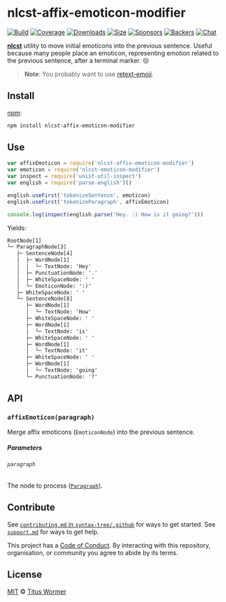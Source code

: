 # nlcst-affix-emoticon-modifier

[![Build][build-badge]][build]
[![Coverage][coverage-badge]][coverage]
[![Downloads][downloads-badge]][downloads]
[![Size][size-badge]][size]
[![Sponsors][sponsors-badge]][collective]
[![Backers][backers-badge]][collective]
[![Chat][chat-badge]][chat]

[**nlcst**][nlcst] utility to move initial emoticons into the previous sentence.
Useful because many people place an emoticon, representing emotion related to
the previous sentence, after a terminal marker.  :unamused:

> **Note**: You probably want to use [retext-emoji][].

## Install

[npm][]:

```sh
npm install nlcst-affix-emoticon-modifier
```

## Use

```js
var affixEmoticon = require('nlcst-affix-emoticon-modifier')
var emoticon = require('nlcst-emoticon-modifier')
var inspect = require('unist-util-inspect')
var english = require('parse-english')()

english.useFirst('tokenizeSentence', emoticon)
english.useFirst('tokenizeParagraph', affixEmoticon)

console.log(inspect(english.parse('Hey. :) How is it going?')))
```

Yields:

```txt
RootNode[1]
└─ ParagraphNode[3]
   ├─ SentenceNode[4]
   │  ├─ WordNode[1]
   │  │  └─ TextNode: 'Hey'
   │  ├─ PunctuationNode: '.'
   │  ├─ WhiteSpaceNode: ' '
   │  └─ EmoticonNode: ':)'
   ├─ WhiteSpaceNode: ' '
   └─ SentenceNode[8]
      ├─ WordNode[1]
      │  └─ TextNode: 'How'
      ├─ WhiteSpaceNode: ' '
      ├─ WordNode[1]
      │  └─ TextNode: 'is'
      ├─ WhiteSpaceNode: ' '
      ├─ WordNode[1]
      │  └─ TextNode: 'it'
      ├─ WhiteSpaceNode: ' '
      ├─ WordNode[1]
      │  └─ TextNode: 'going'
      └─ PunctuationNode: '?'
```

## API

### `affixEmoticon(paragraph)`

Merge affix emoticons (`EmoticonNode`) into the previous sentence.

##### Parameters

###### `paragraph`

The node to process ([`Paragraph`][paragraph]).

## Contribute

See [`contributing.md` in `syntax-tree/.github`][contributing] for ways to get
started.
See [`support.md`][support] for ways to get help.

This project has a [Code of Conduct][coc].
By interacting with this repository, organisation, or community you agree to
abide by its terms.

## License

[MIT][license] © [Titus Wormer][author]

<!-- Definitions -->

[build-badge]: https://img.shields.io/travis/syntax-tree/nlcst-affix-emoticon-modifier.svg

[build]: https://travis-ci.org/syntax-tree/nlcst-affix-emoticon-modifier

[coverage-badge]: https://img.shields.io/codecov/c/github/syntax-tree/nlcst-affix-emoticon-modifier.svg

[coverage]: https://codecov.io/github/syntax-tree/nlcst-affix-emoticon-modifier

[downloads-badge]: https://img.shields.io/npm/dm/nlcst-affix-emoticon-modifier.svg

[downloads]: https://www.npmjs.com/package/nlcst-affix-emoticon-modifier

[size-badge]: https://img.shields.io/bundlephobia/minzip/nlcst-affix-emoticon-modifier.svg

[size]: https://bundlephobia.com/result?p=nlcst-affix-emoticon-modifier

[sponsors-badge]: https://opencollective.com/unified/sponsors/badge.svg

[backers-badge]: https://opencollective.com/unified/backers/badge.svg

[collective]: https://opencollective.com/unified

[chat-badge]: https://img.shields.io/badge/chat-spectrum-7b16ff.svg

[chat]: https://spectrum.chat/unified/syntax-tree

[npm]: https://docs.npmjs.com/cli/install

[license]: license

[author]: https://wooorm.com

[contributing]: https://github.com/syntax-tree/.github/blob/master/contributing.md

[support]: https://github.com/syntax-tree/.github/blob/master/support.md

[coc]: https://github.com/syntax-tree/.github/blob/master/code-of-conduct.md

[retext-emoji]: https://github.com/retextjs/retext-emoji

[nlcst]: https://github.com/syntax-tree/nlcst

[paragraph]: https://github.com/syntax-tree/nlcst#paragraph
